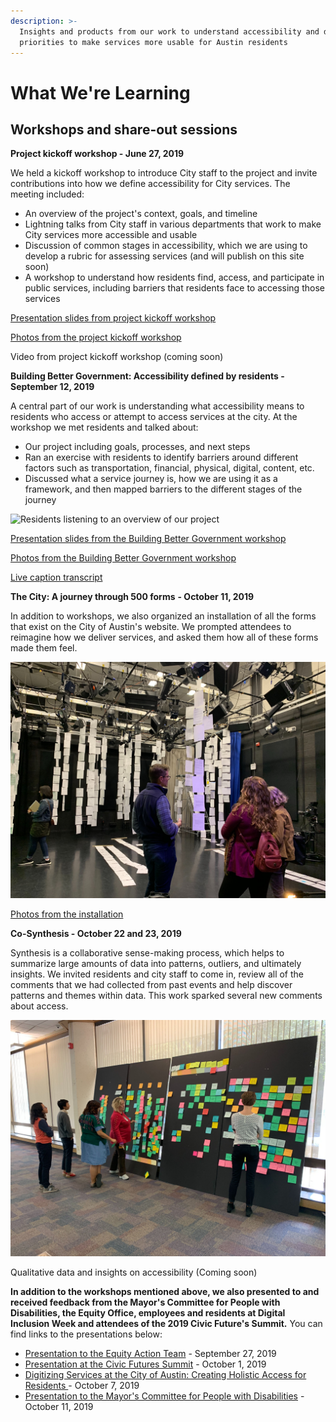 ```yaml
---
description: >-
  Insights and products from our work to understand accessibility and develop
  priorities to make services more usable for Austin residents
---
```


# What We're Learning

## Workshops and share-out sessions

**Project kickoff workshop - June 27, 2019**

We held a kickoff workshop to introduce City staff to the project and invite contributions into how we define accessibility for City services. The meeting included:

* An overview of the project's context, goals, and timeline
* Lightning talks from City staff in various departments that work to make City services more accessible and usable
* Discussion of common stages in accessibility, which we are using to develop a rubric for assessing services \(and will publish on this site soon\)
* A workshop to understand how residents find, access, and participate in public services, including barriers that residents face to accessing those services

[Presentation slides from project kickoff workshop](https://docs.google.com/presentation/d/14rSnRPAtLd7N9cvbKmxl07mCc3DuGuZgSUOV83ZpFUM/edit?usp=sharing) 

[Photos from the project kickoff workshop](https://photos.app.goo.gl/vXZEceZVSrz5rxxu7)

Video from project kickoff workshop \(coming soon\)



**Building Better Government: Accessibility defined by residents  - September 12, 2019**

A central part of our work is understanding what accessibility means to residents who access or attempt to access services at the city. At the workshop we met residents and talked about:

* Our project including goals, processes, and next steps 
* Ran an exercise with residents to identify barriers around different factors such as transportation, financial, physical, digital, content, etc.
* Discussed what a service journey is, how we are using it as a framework, and then mapped barriers to the different stages of the journey

![Residents listening to an overview of our project](.gitbook/assets/dscf2342.jpg)

[Presentation slides from the Building Better Government workshop ](https://docs.google.com/presentation/d/1Rw66X3tIYhSP8-lPivUypYKQ7AzhR5toGdxCZXMu9Ds/edit?usp=sharing)

[Photos from the Building Better Government workshop](https://drive.google.com/open?id=1cB4nevcpIrfi2jHjB3TC9TuFGSJt2pWC)

[Live caption transcript](https://drive.google.com/open?id=1Ui1FoaaXmAbOmFV0Y7edtI9XoIkxgqc2)



**The City: A journey through 500 forms** **- October 11, 2019**

In addition to workshops, we also organized an installation of all the forms that exist on the City of Austin's website. We prompted attendees to reimagine how we deliver services, and asked them how all of these forms made them feel.

![Staff talking about the rows of forms hanging from the ceiling and along the floor.](.gitbook/assets/image-from-ios-7.jpg)

[Photos from the installation](https://drive.google.com/drive/folders/1ynaTsLvilj-5NE4f8N_2BxyMTMCNJ0Z0?usp=sharing)



**Co-Synthesis - October 22 and 23, 2019**

Synthesis is a collaborative sense-making process, which helps to summarize large amounts of data into patterns, outliers, and ultimately insights. We invited residents and city staff to come in, review all of the comments that we had collected from past events and help discover patterns and themes within data. This work sparked several new comments about access.

![Residents and staff in front of boards with qualitative data captured on sticky notes from previous events.](.gitbook/assets/image-from-ios-11.jpg)

Qualitative data and insights on accessibility \(Coming soon\)  


**In addition to the workshops mentioned above, we also presented to and received feedback from the Mayor's Committee for People with Disabilities, the Equity Office, employees and residents at Digital Inclusion Week and attendees of the 2019 Civic Future's Summit.** You can find links to the presentations below:

* [Presentation to the Equity Action Team](https://docs.google.com/presentation/d/1IrRJIRcmcgVstbD3sehKCs3U4YKZXEU8HCq4poa9P7g/edit?usp=sharing) - September 27, 2019
* [Presentation at the Civic Futures Summit](https://docs.google.com/presentation/d/1eGQ5qqAQ4hdhNC42AsaB--07ysKndPTgo8iWhT0XMJg/edit?usp=sharing) - October 1, 2019
* [Digitizing Services at the City of Austin: Creating Holistic Access for Residents ](https://docs.google.com/presentation/d/1-5u_fXvN3w2y0EIYNSbHwYSo3ISgS0CJJ8ur4yX25Q8/edit?usp=sharing)- October 7, 2019
* [Presentation to the Mayor's Committee for People with Disabilities](https://docs.google.com/presentation/d/15UDikJOFBhYjVlf2-xI9pA91c2N999URotj8xfGesxQ/edit?usp=sharing) - October 11, 2019



